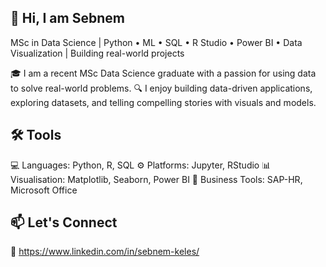 ## 👋 Hi, I am Sebnem

MSc in Data Science | Python • ML • SQL • R Studio • Power BI •  Data Visualization | Building real-world projects


🎓 I am a recent MSc Data Science graduate with a passion for using data to solve real-world problems.
🔍 I enjoy building data-driven applications, exploring datasets, and telling compelling stories with visuals and models.



## 🛠️ Tools

💻 Languages: Python, R, SQL
⚙️ Platforms: Jupyter, RStudio
📊 Visualisation: Matplotlib, Seaborn, Power BI
💼 Business Tools: SAP-HR, Microsoft Office



## 📫 Let's Connect

🔗 https://www.linkedin.com/in/sebnem-keles/

